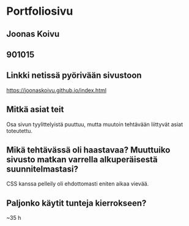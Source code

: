 # Portfoliosivu

## Joonas Koivu

## 901015

## Linkki netissä pyörivään sivustoon

https://joonaskoivu.github.io/index.html

## Mitkä asiat teit

Osa sivun tyylittelyistä puuttuu, mutta muutoin tehtävään liittyvät asiat toteutettu.

## Mikä tehtävässä oli haastavaa? Muuttuiko sivusto matkan varrella alkuperäisestä suunnitelmastasi?

CSS kanssa pelleily oli ehdottomasti eniten aikaa vievää.

## Paljonko käytit tunteja kierrokseen?

~35 h